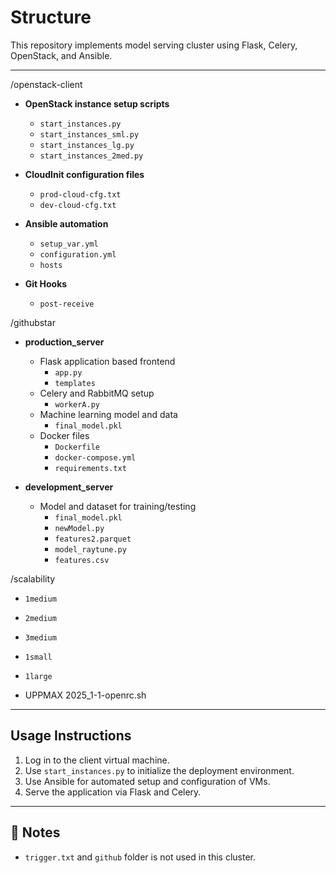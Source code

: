 # Structure

This repository implements model serving cluster using Flask, Celery, OpenStack, and Ansible.

--- 

/openstack-client
- **OpenStack instance setup scripts**  
  - `start_instances.py`  
  - `start_instances_sml.py`  
  - `start_instances_lg.py`  
  - `start_instances_2med.py`  

- **CloudInit configuration files**  
  - `prod-cloud-cfg.txt`  
  - `dev-cloud-cfg.txt`  

- **Ansible automation**  
  - `setup_var.yml`  
  - `configuration.yml`  
  - `hosts`  

- **Git Hooks**  
  - `post-receive`
  

/githubstar
- **production_server**  
  - Flask application based frontend  
    - `app.py`  
    - `templates`  
  - Celery and RabbitMQ setup  
    - `workerA.py`  
  - Machine learning model and data  
    - `final_model.pkl`
  - Docker files  
    - `Dockerfile`  
    - `docker-compose.yml`
    - `requirements.txt` 

- **development_server**  
  - Model and dataset for training/testing  
    - `final_model.pkl`  
    - `newModel.py`  
    - `features2.parquet`  
    - `model_raytune.py`  
    - `features.csv`
   
/scalability
- `1medium`
- `2medium`
- `3medium`  
- `1small`  
- `1large`  
  
 - UPPMAX 2025_1-1-openrc.sh 
---

##  Usage Instructions

1. Log in to the client virtual machine.
2. Use `start_instances.py` to initialize the deployment environment.
3. Use Ansible for automated setup and configuration of VMs.
4. Serve the application via Flask and Celery.

---

## 📝 Notes

- `trigger.txt` and `github` folder is not used in this cluster.

